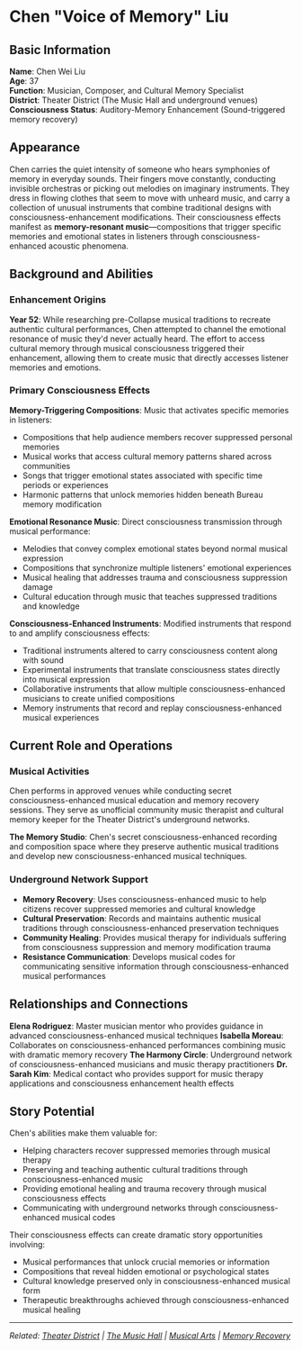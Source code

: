 # Chen "Voice of Memory" Liu

## Basic Information

**Name**: Chen Wei Liu  
**Age**: 37  
**Function**: Musician, Composer, and Cultural Memory Specialist  
**District**: Theater District (The Music Hall and underground venues)  
**Consciousness Status**: Auditory-Memory Enhancement (Sound-triggered memory recovery)  

## Appearance

Chen carries the quiet intensity of someone who hears symphonies of memory in everyday sounds. Their fingers move constantly, conducting invisible orchestras or picking out melodies on imaginary instruments. They dress in flowing clothes that seem to move with unheard music, and carry a collection of unusual instruments that combine traditional designs with consciousness-enhancement modifications. Their consciousness effects manifest as **memory-resonant music**—compositions that trigger specific memories and emotional states in listeners through consciousness-enhanced acoustic phenomena.

## Background and Abilities

### Enhancement Origins
**Year 52**: While researching pre-Collapse musical traditions to recreate authentic cultural performances, Chen attempted to channel the emotional resonance of music they'd never actually heard. The effort to access cultural memory through musical consciousness triggered their enhancement, allowing them to create music that directly accesses listener memories and emotions.

### Primary Consciousness Effects

**Memory-Triggering Compositions**: Music that activates specific memories in listeners:
- Compositions that help audience members recover suppressed personal memories
- Musical works that access cultural memory patterns shared across communities
- Songs that trigger emotional states associated with specific time periods or experiences
- Harmonic patterns that unlock memories hidden beneath Bureau memory modification

**Emotional Resonance Music**: Direct consciousness transmission through musical performance:
- Melodies that convey complex emotional states beyond normal musical expression
- Compositions that synchronize multiple listeners' emotional experiences
- Musical healing that addresses trauma and consciousness suppression damage
- Cultural education through music that teaches suppressed traditions and knowledge

**Consciousness-Enhanced Instruments**: Modified instruments that respond to and amplify consciousness effects:
- Traditional instruments altered to carry consciousness content along with sound
- Experimental instruments that translate consciousness states directly into musical expression
- Collaborative instruments that allow multiple consciousness-enhanced musicians to create unified compositions
- Memory instruments that record and replay consciousness-enhanced musical experiences

## Current Role and Operations

### Musical Activities
Chen performs in approved venues while conducting secret consciousness-enhanced musical education and memory recovery sessions. They serve as unofficial community music therapist and cultural memory keeper for the Theater District's underground networks.

**The Memory Studio**: Chen's secret consciousness-enhanced recording and composition space where they preserve authentic musical traditions and develop new consciousness-enhanced musical techniques.

### Underground Network Support
- **Memory Recovery**: Uses consciousness-enhanced music to help citizens recover suppressed memories and cultural knowledge
- **Cultural Preservation**: Records and maintains authentic musical traditions through consciousness-enhanced preservation techniques
- **Community Healing**: Provides musical therapy for individuals suffering from consciousness suppression and memory modification trauma
- **Resistance Communication**: Develops musical codes for communicating sensitive information through consciousness-enhanced musical performances

## Relationships and Connections

**Elena Rodriguez**: Master musician mentor who provides guidance in advanced consciousness-enhanced musical techniques
**Isabella Moreau**: Collaborates on consciousness-enhanced performances combining music with dramatic memory recovery
**The Harmony Circle**: Underground network of consciousness-enhanced musicians and music therapy practitioners
**Dr. Sarah Kim**: Medical contact who provides support for music therapy applications and consciousness enhancement health effects

## Story Potential

Chen's abilities make them valuable for:
- Helping characters recover suppressed memories through musical therapy
- Preserving and teaching authentic cultural traditions through consciousness-enhanced music
- Providing emotional healing and trauma recovery through musical consciousness effects
- Communicating with underground networks through consciousness-enhanced musical codes

Their consciousness effects can create dramatic story opportunities involving:
- Musical performances that unlock crucial memories or information
- Compositions that reveal hidden emotional or psychological states
- Cultural knowledge preserved only in consciousness-enhanced musical form
- Therapeutic breakthroughs achieved through consciousness-enhanced musical healing

---

*Related: [Theater District](../../locations/districts/theater_district.md) | [The Music Hall](../../locations/establishments/theater_district/the_music_hall.md) | [Musical Arts](../../culture/musical_arts.md) | [Memory Recovery](../../concepts/memory_recovery.md)*
